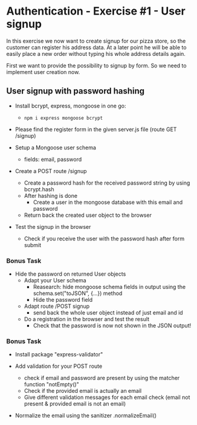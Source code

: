 # Authentication - Exercise #1 - User signup

In this exercise we now want to create signup for our pizza store, so the customer can register his address data. At a later point he will be able to easily place a new order without typing his whole address details again.

First we want to provide the possibility to signup by form. So we need to implement user creation now.

## User signup with password hashing

* Install bcrypt, express, mongoose in one go:
    * `npm i express mongoose bcrypt`

* Please find the register form in the given server.js file (route GET /signup)

* Setup a Mongoose user schema
    * fields: email, password

* Create a POST route /signup
    * Create a password hash for the received password string by using bcrypt.hash
    * After hashing is done
        * Create a user in the mongoose database with this email and password
    * Return back the created user object to the browser

* Test the signup in the browser
    * Check if you receive the user with the password hash after form submit


### Bonus Task

* Hide the password on returned User objects
    * Adapt your User schema 
        * Reasearch: hide mongoose schema fields in output using the schema.set("toJSON", {...}) method 
        * Hide the password field
    * Adapt route /POST signup 
        * send back the whole user object instead of just email and id
    * Do a registration in the browser and test the result
        * Check that the password is now not shown in the JSON output!


### Bonus Task

* Install package "express-validator"

* Add validation for your POST route 
    * check if email and password are present by using the matcher function "notEmpty()"
    * Check if the provided email is actually an email
    * Give different validation messages for each email check (email not present & provided email is not an email)

* Normalize the email using the sanitizer .normalizeEmail()